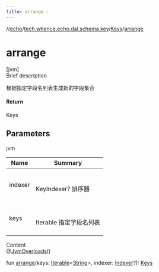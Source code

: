 ```yaml
---
title: arrange -
---
```

//[echo](../../index.md)/[tech.whence.echo.dal.schema.key](../index.md)/[Keys](index.md)/[arrange](arrange.md)



# arrange  
[jvm]  
Brief description  


根据指定字段名列表生成新的字段集合



#### Return  


Keys



## Parameters  
  
jvm  
  
|  Name|  Summary| 
|---|---|
| indexer| <br><br>KeyIndexer? 排序器<br><br>
| keys| <br><br>Iterable<String> 指定字段名列表<br><br>
  
  
Content  
@[JvmOverloads](https://kotlinlang.org/api/latest/jvm/stdlib/kotlin.jvm/-jvm-overloads/index.html)()  
  
fun [arrange](arrange.md)(keys: [Iterable](https://kotlinlang.org/api/latest/jvm/stdlib/kotlin.collections/-iterable/index.html)<[String](https://kotlinlang.org/api/latest/jvm/stdlib/kotlin/-string/index.html)>, indexer: [Indexer](../-indexer/index.md)?): [Keys](index.md)  




